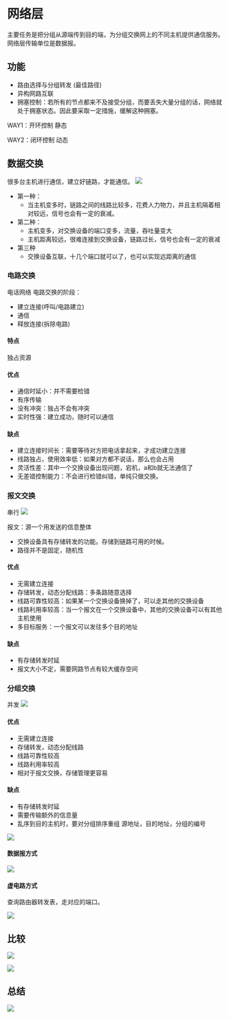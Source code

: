 # 网络层

主要任务是把分组从源端传到目的端，为分组交换网上的不同主机提供通信服务。网络层传输单位是数据报。

## 功能
- 路由选择与分组转发  (最佳路径)
- 异构网路互联
- 拥塞控制：若所有的节点都来不及接受分组，而要丢失大量分组的话，网络就处于拥塞状态。因此要采取一定措施，缓解这种拥塞。


WAY1：开环控制  静态

WAY2：闭环控制  动态


## 数据交换
很多台主机进行通信，建立好链路，才能通信。
![](https://files.mdnice.com/user/8332/407d30cc-174a-42c2-8932-0e6a9e35110c.png)
- 第一种：
  - 当主机变多时，链路之间的线路比较多，花费人力物力，并且主机隔着相对较远，信号也会有一定的衰减。
- 第二种：
  - 主机变多，对交换设备的端口变多，流量，吞吐量变大
  - 主机距离较远，很难连接到交换设备，链路过长，信号也会有一定的衰减
- 第三种
  - 交换设备互联，十几个端口就可以了，也可以实现远距离的通信

### 电路交换
电话网络
电路交换的阶段：
- 建立连接(呼叫/电路建立)
- 通信
- 释放连接(拆除电路)

#### 特点
独占资源

#### 优点
- 通信时延小：并不需要检错
- 有序传输
- 没有冲突：独占不会有冲突
- 实时性强：建立成功，随时可以通信

#### 缺点
- 建立连接时间长：需要等待对方把电话拿起来，才成功建立连接
- 线路独占，使用效率低：如果对方都不说话，那么也会占用
- 灵活性差：其中一个交换设备出现问题，宕机，a和b就无法通信了
- 无差错控制能力：不会进行检错纠错，单纯只做交换。
### 报文交换
串行
![](https://files.mdnice.com/user/8332/131dba12-cddc-4433-80f3-6d1e153b2d4e.png)

报文：源一个用发送的信息整体
- 交换设备具有存储转发的功能。存储到链路可用的时候。
- 路径并不是固定，随机性

#### 优点
- 无需建立连接
- 存储转发，动态分配线路：多条路随意选择
- 线路可靠性较高：如果某一个交换设备换掉了，可以走其他的交换设备
- 线路利用率较高：当一个报文在一个交换设备中，其他的交换设备可以有其他主机使用
- 多目标服务：一个报文可以发往多个目的地址

#### 缺点
- 有存储转发时延
- 报文大小不定，需要网路节点有较大缓存空间
### 分组交换
并发
![](https://files.mdnice.com/user/8332/83f2bd48-80c3-4638-b0a2-5a1e9101117d.png)
#### 优点
- 无需建立连接
- 存储转发，动态分配线路
- 线路可靠性较高
- 线路利用率较高
- 相对于报文交换，存储管理更容易

#### 缺点
- 有存储转发时延
- 需要传输额外的信息量
- 乱序到目的主机时，要对分组排序重组
源地址，目的地址，分组的编号

![](https://files.mdnice.com/user/8332/ae068c7b-f264-4aad-844c-68b2e227b6dc.png)


#### 数据报方式

![](https://files.mdnice.com/user/8332/bba14db6-74b2-4cc4-9ea0-9e6c793b4e6a.png)

#### 虚电路方式
查询路由器转发表，走对应的端口。

![](https://files.mdnice.com/user/8332/a7ff469d-a599-4a5f-8431-ffbcc6ee2137.png)




## 比较
![](https://files.mdnice.com/user/8332/36fcd959-a09a-4c04-9bde-bdb22d85f53a.png)


![](https://files.mdnice.com/user/8332/008898f3-798f-4ebc-8172-ee8adefe984c.png)

## 总结

![](https://files.mdnice.com/user/8332/bc9a8503-a1b8-4e50-a438-416f97a77e0c.png)
